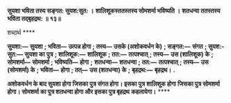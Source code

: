 **सुयशा भविता तस्य सङ्गत: सुयश:सुत: ।** **शालिशूकस्ततस्तस्य सोमशर्मा भविष्यति ।** **शतधन्वा ततस्तस्य भविता तद्बृहद्रथ: ॥ १३॥** 

शब्दार्थ **** 

**सुयशा:—** **सुयशा** **; भविता—** **उत्पन्न होगा** **; तस्य—** **उसके (अशोकवर्धन के)** **; सङ्गत:—** **संगत** **; सुयश:-सुत:—** **सुयशा का** **पुत्र** **; शालिशूक:—** **शालिशूक** **; तत:—** **तत्पश्चात्** **; तस्य—** **उस (शालिशूक) के** **; सोमशर्मा—** **सोमशर्मा** **; भविष्यति—** **होगा** **;** **शतधन्वा—** **शतधन्वा** **; तत:—** **तत्पश्चात्** **; तस्य—** **उस (सोमशर्मा) के** **; भविता—** **होगा** **; तत्—** **उस (शतधन्वा) के** **;** **बृहद्रथ:—** **बृहद्रथ।** **.** 

**अशोकवर्धन के बाद सुयशा होगा जिसका पुत्र संगत होगा। इसका पुत्र शालिशूक होगा** **जिसका पुत्र सोमशर्मा होगा। सोमशर्मा का पुत्र शतधन्वा होगा और इसका पुत्र बृहद्रथ** **कहलायेगा।** **** 